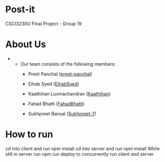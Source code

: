 # Post-it
CSCI3230U Final Project - Group 19
# About Us

- - Our team consists of the following members:
    - Preet Panchal ([preet-panchal](https://github.com/preet-panchal))
      
    - Eihab Syed ([EihabSyed](https://github.com/EihabSyed))
      
    - Kaathihan Luxmachandran ([Kaathihan](https://github.com/Kaathihan))
    
    - Fahad Bhatti ([FahadBhatti](https://github.com/FahadBhatti424))

    - Sukhpreet Bansal ([Sukhpreet-7](https://github.com/Sukhpreet-7))


# How to run
cd into client and run npm install
cd into server and run npm install
While still in server run npm run deploy to concurrently run client and server
